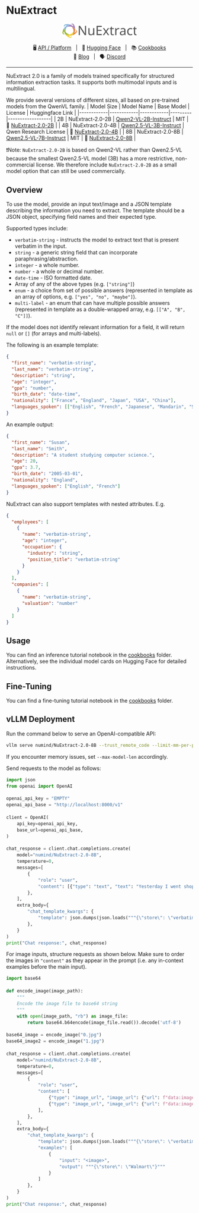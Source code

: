 # NuExtract


<p align="center">
    <a href="https://nuextract.ai/">
        <img src="logo_nuextract.svg" width="200"/>
    </a>
</p>

<p align="center">
        🖥️ <a href="https://nuextract.ai/">API / Platform</a>&nbsp&nbsp | &nbsp&nbsp🤗 <a href="https://huggingface.co/numind">Hugging Face</a>&nbsp&nbsp | &nbsp&nbsp📚 <a href="https://github.com/numindai/nuextract/tree/main/cookbooks">Cookbooks</a>
<br>
📑 <a href="https://numind.ai/blog">Blog</a>&nbsp&nbsp | &nbsp&nbsp🗣️ <a href="https://discord.gg/3tsEtJNCDe">Discord</a>
</p>

<hr>

NuExtract 2.0 is a family of models trained specifically for structured information extraction tasks. It supports both multimodal inputs and is multilingual.

We provide several versions of different sizes, all based on pre-trained models from the QwenVL family.
| Model Size | Model Name | Base Model | License | Huggingface Link |
|------------|------------|------------|---------|------------------|
| 2B | NuExtract-2.0-2B | [Qwen2-VL-2B-Instruct](https://huggingface.co/Qwen/Qwen2-VL-2B-Instruct) | MIT | 🤗 [NuExtract-2.0-2B](https://huggingface.co/numind/NuExtract-2.0-2B) |
| 4B | NuExtract-2.0-4B | [Qwen2.5-VL-3B-Instruct](https://huggingface.co/Qwen/Qwen2.5-VL-3B-Instruct) | Qwen Research License | 🤗 [NuExtract-2.0-4B](https://huggingface.co/numind/NuExtract-2.0-4B) |
| 8B | NuExtract-2.0-8B | [Qwen2.5-VL-7B-Instruct](https://huggingface.co/Qwen/Qwen2.5-VL-7B-Instruct) | MIT | 🤗 [NuExtract-2.0-8B](https://huggingface.co/numind/NuExtract-2.0-8B) |

❗️Note: `NuExtract-2.0-2B` is based on Qwen2-VL rather than Qwen2.5-VL because the smallest Qwen2.5-VL model (3B) has a more restrictive, non-commercial license. We therefore include `NuExtract-2.0-2B` as a small model option that can still be used commercially.


## Overview

To use the model, provide an input text/image and a JSON template describing the information you need to extract. The template should be a JSON object, specifying field names and their expected type.

Supported types include:
* `verbatim-string` - instructs the model to extract text that is present verbatim in the input.
* `string` - a generic string field that can incorporate paraphrasing/abstraction.
* `integer` - a whole number.
* `number` - a whole or decimal number.
* `date-time` - ISO formatted date.
* Array of any of the above types (e.g. `["string"]`)
* `enum` - a choice from set of possible answers (represented in template as an array of options, e.g. `["yes", "no", "maybe"]`).
* `multi-label` - an enum that can have multiple possible answers (represented in template as a double-wrapped array, e.g. `[["A", "B", "C"]]`).

If the model does not identify relevant information for a field, it will return `null` or `[]` (for arrays and multi-labels).

The following is an example template:
```json
{
  "first_name": "verbatim-string",
  "last_name": "verbatim-string",
  "description": "string",
  "age": "integer",
  "gpa": "number",
  "birth_date": "date-time",
  "nationality": ["France", "England", "Japan", "USA", "China"],
  "languages_spoken": [["English", "French", "Japanese", "Mandarin", "Spanish"]]
}
```
An example output:
```json
{
  "first_name": "Susan",
  "last_name": "Smith",
  "description": "A student studying computer science.",
  "age": 20,
  "gpa": 3.7,
  "birth_date": "2005-03-01",
  "nationality": "England",
  "languages_spoken": ["English", "French"]
}
```
NuExtract can also support templates with nested attributes. E.g.
```json
{
  "employees": [
    {
      "name": "verbatim-string",
      "age": "integer",
      "occupation": {
        "industry": "string",
        "position_title": "verbatim-string"
      }
    }
  ],
  "companies": [
    {
      "name": "verbatim-string",
      "valuation": "number"
    }
  ]
}
```

## Usage
You can find an inference tutorial notebook in the [cookbooks](https://github.com/numindai/nuextract/tree/main/cookbooks) folder. Alternatively, see the individual model cards on Hugging Face for detailed instructions.

## Fine-Tuning
You can find a fine-tuning tutorial notebook in the [cookbooks](https://github.com/numindai/nuextract/tree/main/cookbooks) folder.

## vLLM Deployment
Run the command below to serve an OpenAI-compatible API:
```bash
vllm serve numind/NuExtract-2.0-8B --trust_remote_code --limit-mm-per-prompt image=6 --chat-template-content-format openai
```
If you encounter memory issues, set `--max-model-len` accordingly.

Send requests to the model as follows:
```python
import json
from openai import OpenAI

openai_api_key = "EMPTY"
openai_api_base = "http://localhost:8000/v1"

client = OpenAI(
    api_key=openai_api_key,
    base_url=openai_api_base,
)

chat_response = client.chat.completions.create(
    model="numind/NuExtract-2.0-8B",
    temperature=0,
    messages=[
        {
            "role": "user", 
            "content": [{"type": "text", "text": "Yesterday I went shopping at Bunnings"}],
        },
    ],
    extra_body={
        "chat_template_kwargs": {
            "template": json.dumps(json.loads("""{\"store\": \"verbatim-string\"}"""), indent=4)
        },
    }
)
print("Chat response:", chat_response)
```
For image inputs, structure requests as shown below. Make sure to order the images in `"content"` as they appear in the prompt (i.e. any in-context examples before the main input).
```python
import base64

def encode_image(image_path):
    """
    Encode the image file to base64 string
    """
    with open(image_path, "rb") as image_file:
        return base64.b64encode(image_file.read()).decode('utf-8')

base64_image = encode_image("0.jpg")
base64_image2 = encode_image("1.jpg")

chat_response = client.chat.completions.create(
    model="numind/NuExtract-2.0-8B",
    temperature=0,
    messages=[
        {
            "role": "user", 
            "content": [
                {"type": "image_url", "image_url": {"url": f"data:image/jpeg;base64,{base64_image}"}}, # first ICL example image
                {"type": "image_url", "image_url": {"url": f"data:image/jpeg;base64,{base64_image2}"}}, # real input image
            ],
        },
    ],
    extra_body={
        "chat_template_kwargs": {
            "template": json.dumps(json.loads("""{\"store\": \"verbatim-string\"}"""), indent=4),
            "examples": [
                {
                    "input": "<image>",
                    "output": """{\"store\": \"Walmart\"}"""
                }
            ]
        },
    }
)
print("Chat response:", chat_response)
```
